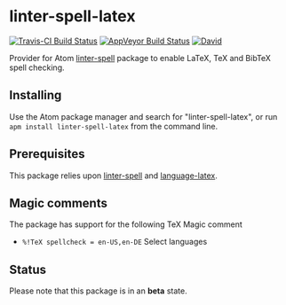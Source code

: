 # linter-spell-latex

[![Travis-CI Build Status](https://img.shields.io/travis/yitzchak/linter-spell-latex/master.svg?label=Linux/OSX%20build)](https://travis-ci.org/yitzchak/linter-spell-latex) [![AppVeyor Build Status](https://img.shields.io/appveyor/ci/yitzchak/linter-spell-latex/master.svg?label=Windows%20build)](https://ci.appveyor.com/project/yitzchak/linter-spell-latex) [![David](https://img.shields.io/david/yitzchak/linter-spell-latex.svg)](https://david-dm.org/yitzchak/linter-spell-latex)

Provider for Atom [linter-spell](https://atom.io/packages/linter-spell) package
to enable LaTeX, TeX and BibTeX spell checking.

## Installing

Use the Atom package manager and search for "linter-spell-latex", or run
`apm install linter-spell-latex` from the command line.

## Prerequisites

This package relies upon [linter-spell](https://atom.io/packages/linter-spell)
and [language-latex](https://atom.io/packages/language-latex).

## Magic comments

The package has support for the following TeX Magic comment

*   `%!TeX spellcheck = en-US,en-DE` Select languages

## Status

Please note that this package is in an **beta** state.
